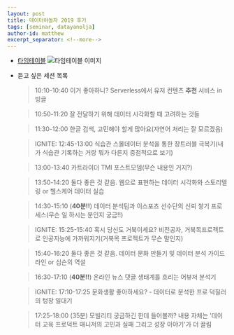 ```yaml
---
layout: post
title: 데이터야놀자 2019 후기
tags: [seminar, datayanolja]
author-id: matthew
excerpt_separator: <!--more-->
---
```

<!--more-->
- [타임테이블](https://datayanolja.github.io/program.html)
![타임테이블 이미지](https://cf.festa.io/img/2019-10-5/ee3a3526-b2c0-4d85-b5bb-dc95ad79797d.png)

- 듣고 싶은 세션 목록
  > 10:10-10:40
  이거 좋아하니? Serverless에서 유저 컨텐츠 **추천** 서비스 in 빙글

  > 10:50-11:20
  잘 전달하기 위해 데이터 시각화할 때 고려하는 것들

  > 11:30-12:00
  한글 검색, 고민해야 할게 많아요(자연어 처리는 잘 모르겠음)

  > IGNITE: 12:45-13:00
  식습관 스몰데이터 분석을 통한 장트러블 극복기(내가 식습관 기록하는 거랑 뭐가 다른지 중점적으로 보기)

  > 13:00-13:40
  카트라이더 TMI 포스트모뎀(무슨 내용인 거지?)

  > 13:50-14:20
  둘다 좋은 것 같음. 웹으로 표현하는 데이터 시각화와 스토리텔링 or 헬스케어 데이터 실습

  > 14:30-15:10 (**40분!!**)
  데이터 분석팀과 이스포츠 선수단의 신뢰 쌓기 프로세스(무슨 일 하시는 분인지 궁금!!)

  > IGNITE: 15:25-15:40
  혹시 당신도 거북이세요? 비전공자, 거북목프로젝트로 인공지능에 가까워지기(거북목 프로젝트가 무슨 말인지)

  > 15:40-16:20
  둘다 좋은 것 같음. 데이터 문화 만들기 및 데이터 분석 가이드라인 or 심슨의 역설

  > 16:30-17:10 (**40분!!**)
  온라인 뉴스 댓글 생태계를 흐리는 어뷰저 분석기

  > IGNITE: 17:10-17:25
  문화생활 좋아하세요? - 데이터로 분석한 프로 덕질러의 텅장 일대기

  > 17:25-18:00 (35분)
  모빌리티 궁금하긴 한데 들어볼까? 내용 자체는 '데이터 교육 프로덕트 매니저의 고민과 실패 그리고 성장 이야기'가 더 끌림
